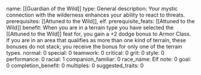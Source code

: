 name: [[Guardian of the Wild]]
type: General
description: Your mystic connection with the wilderness enhances your ability to react to threats.
prerequisites: [[Attuned to the Wild]], elf.
prerequisite_feats: [[Attuned to the Wild]]
benefit: When you are in a terrain type you have selected the [[Attuned to the Wild]] feat for, you gain a +2 dodge bonus to Armor Class. If you are in an area that qualifies as more than one kind of terrain, these bonuses do not stack; you receive the bonus for only one of the terrain types.
normal: 0
special: 0
teamwork: 0
critical: 0
grit: 0
style: 0
performance: 0
racial: 1
companion_familiar: 0
race_name: Elf
note: 0
goal: 0
completion_benefit: 0
multiples: 0
suggested_traits: 0
